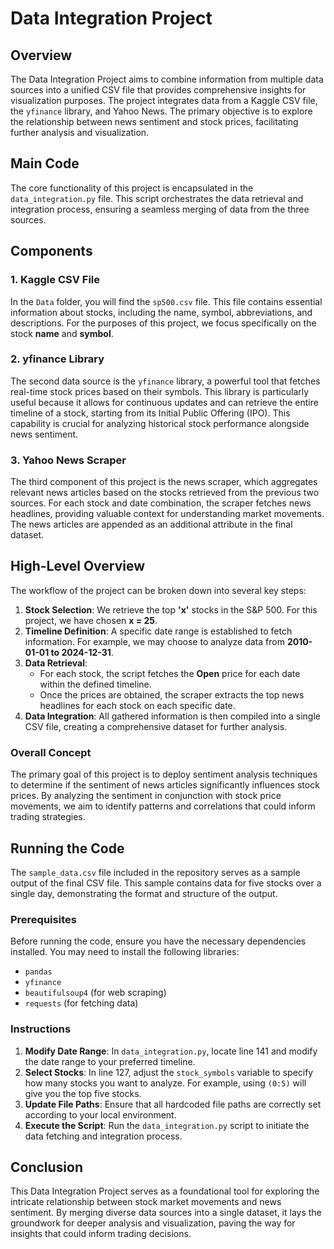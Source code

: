 # Data Integration Project

## Overview
The Data Integration Project aims to combine information from multiple data sources into a unified CSV file that provides comprehensive insights for visualization purposes. The project integrates data from a Kaggle CSV file, the `yfinance` library, and Yahoo News. The primary objective is to explore the relationship between news sentiment and stock prices, facilitating further analysis and visualization.

## Main Code
The core functionality of this project is encapsulated in the `data_integration.py` file. This script orchestrates the data retrieval and integration process, ensuring a seamless merging of data from the three sources.

## Components
### 1. Kaggle CSV File
In the `Data` folder, you will find the `sp500.csv` file. This file contains essential information about stocks, including the name, symbol, abbreviations, and descriptions. For the purposes of this project, we focus specifically on the stock **name** and **symbol**.

### 2. yfinance Library
The second data source is the `yfinance` library, a powerful tool that fetches real-time stock prices based on their symbols. This library is particularly useful because it allows for continuous updates and can retrieve the entire timeline of a stock, starting from its Initial Public Offering (IPO). This capability is crucial for analyzing historical stock performance alongside news sentiment.

### 3. Yahoo News Scraper
The third component of this project is the news scraper, which aggregates relevant news articles based on the stocks retrieved from the previous two sources. For each stock and date combination, the scraper fetches news headlines, providing valuable context for understanding market movements. The news articles are appended as an additional attribute in the final dataset.

## High-Level Overview
The workflow of the project can be broken down into several key steps:
1. **Stock Selection**: We retrieve the top **'x'** stocks in the S&P 500. For this project, we have chosen **x = 25**.
2. **Timeline Definition**: A specific date range is established to fetch information. For example, we may choose to analyze data from **2010-01-01 to 2024-12-31**.
3. **Data Retrieval**:
   - For each stock, the script fetches the **Open** price for each date within the defined timeline.
   - Once the prices are obtained, the scraper extracts the top news headlines for each stock on each specific date.
4. **Data Integration**: All gathered information is then compiled into a single CSV file, creating a comprehensive dataset for further analysis.

### Overall Concept
The primary goal of this project is to deploy sentiment analysis techniques to determine if the sentiment of news articles significantly influences stock prices. By analyzing the sentiment in conjunction with stock price movements, we aim to identify patterns and correlations that could inform trading strategies.

## Running the Code
The `sample_data.csv` file included in the repository serves as a sample output of the final CSV file. This sample contains data for five stocks over a single day, demonstrating the format and structure of the output.

### Prerequisites
Before running the code, ensure you have the necessary dependencies installed. You may need to install the following libraries:
- `pandas`
- `yfinance`
- `beautifulsoup4` (for web scraping)
- `requests` (for fetching data)

### Instructions
1. **Modify Date Range**: In `data_integration.py`, locate line 141 and modify the date range to your preferred timeline.
2. **Select Stocks**: In line 127, adjust the `stock_symbols` variable to specify how many stocks you want to analyze. For example, using `(0:5)` will give you the top five stocks.
3. **Update File Paths**: Ensure that all hardcoded file paths are correctly set according to your local environment.
4. **Execute the Script**: Run the `data_integration.py` script to initiate the data fetching and integration process.

## Conclusion
This Data Integration Project serves as a foundational tool for exploring the intricate relationship between stock market movements and news sentiment. By merging diverse data sources into a single dataset, it lays the groundwork for deeper analysis and visualization, paving the way for insights that could inform trading decisions.
